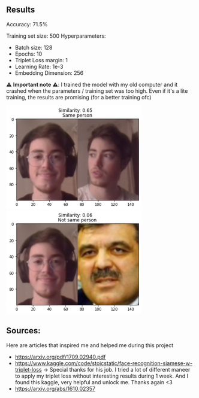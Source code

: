 ## Results

Accuracy: 71.5%

Training set size: 500
Hyperparameters:
* Batch size: 128
* Epochs: 10
* Triplet Loss margin: 1
* Learning Rate: 1e-3
* Embedding Dimension: 256

:warning: **Important note** :warning:: I trained the model with my old computer and it crashed when the parameters / training set was too high.
Even if it's a lite training, the results are promising (for a better training ofc)

![Test 1](./images/res_1.png)
![Test 2](./images/res_2.png)

## Sources:

Here are articles that inspired me and helped me during this project

* https://arxiv.org/pdf/1709.02940.pdf
* https://www.kaggle.com/code/stoicstatic/face-recognition-siamese-w-triplet-loss
    -> Special thanks for his job. I tried a lot of different maneer to apply my triplet loss without interesting results during 1 week. And I found this kaggle, very helpful and unlock me. Thanks again <3
* https://arxiv.org/abs/1610.02357
